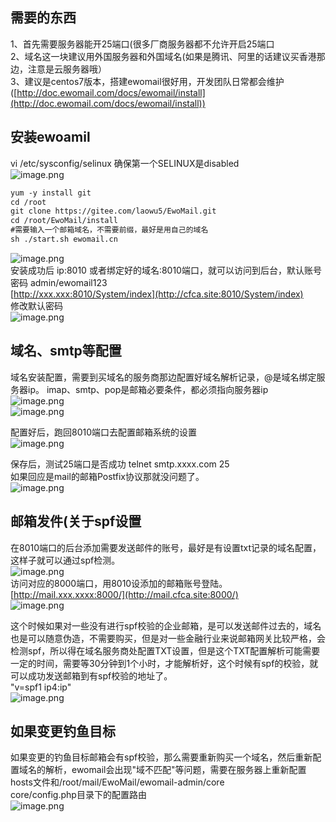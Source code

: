 <a name="BfbLg"></a>
## 需要的东西
1、首先需要服务器能开25端口(很多厂商服务器都不允许开启25端口<br />2、域名这一块建议用外国服务器和外国域名(如果是腾讯、阿里的话建议买香港那边，注意是云服务器哦）<br />3、建议是centos7版本，搭建ewomail很好用，开发团队日常都会维护([http://doc.ewomail.com/docs/ewomail/install](http://doc.ewomail.com/docs/ewomail/install))

<a name="d9KHO"></a>
## 安装ewoamil
vi /etc/sysconfig/selinux 确保第一个SELINUX是disabled<br />![image.png](https://cdn.nlark.com/yuque/0/2022/png/1345801/1654094297700-b0014bf0-9778-4868-a017-92b75a3deeff.png#clientId=ub144a563-d3fc-4&from=paste&height=231&id=ue73d0c9b&originHeight=252&originWidth=677&originalType=binary&ratio=1&rotation=0&showTitle=false&size=21432&status=done&style=none&taskId=uf1f29c5d-6ed7-44d7-b411-b17d22fe903&title=&width=621.6000366210938)

```html
yum -y install git
cd /root
git clone https://gitee.com/laowu5/EwoMail.git
cd /root/EwoMail/install
#需要输入一个邮箱域名，不需要前缀，最好是用自己的域名
sh ./start.sh ewomail.cn
```

![image.png](https://cdn.nlark.com/yuque/0/2022/png/1345801/1654243071120-0ad50e97-6bab-4f6d-9301-5526019574f5.png#clientId=u9ce123ee-6914-4&from=paste&height=249&id=uea5726ec&originHeight=234&originWidth=610&originalType=binary&ratio=1&rotation=0&showTitle=false&size=16975&status=done&style=none&taskId=u177672b6-0b65-432b-b9f7-87a0a313195&title=&width=649)<br />安装成功后 ip:8010 或者绑定好的域名:8010端口，就可以访问到后台，默认账号密码   admin/ewomail123  <br />[http://xxx.xxx:8010/System/index](http://cfca.site:8010/System/index)<br />修改默认密码<br />![image.png](https://cdn.nlark.com/yuque/0/2022/png/1345801/1654245362026-662bd811-778d-453a-9996-ce6e358193df.png#clientId=u9ce123ee-6914-4&from=paste&height=566&id=u8ead7a13&originHeight=707&originWidth=1920&originalType=binary&ratio=1&rotation=0&showTitle=false&size=86743&status=done&style=none&taskId=ubae8c465-64fb-4c41-a9fa-6614657b181&title=&width=1536)

<a name="Wu6SY"></a>
## 域名、smtp等配置
域名安装配置，需要到买域名的服务商那边配置好域名解析记录，@是域名绑定服务器ip。 imap、smtp、pop是邮箱必要条件，都必须指向服务器ip<br />![image.png](https://cdn.nlark.com/yuque/0/2022/png/1345801/1654246038597-cf0f848e-6746-43c8-8913-6e7b725cbb83.png#clientId=u60801dd5-2681-4&from=paste&height=268&id=udaf33d1e&originHeight=672&originWidth=1353&originalType=binary&ratio=1&rotation=0&showTitle=false&size=63931&status=done&style=none&taskId=u956516a2-378a-4e2b-8760-4e32f6c9feb&title=&width=539.6000366210938)<br />![image.png](https://cdn.nlark.com/yuque/0/2022/png/1345801/1654265014063-808d31c1-c42c-4c11-8efd-e1595da6712a.png#clientId=u511a1a41-3264-4&from=paste&height=66&id=u3269ee02&originHeight=82&originWidth=931&originalType=binary&ratio=1&rotation=0&showTitle=false&size=4054&status=done&style=none&taskId=u48fb4c2b-f975-4fd9-80c8-2c9cf5947ea&title=&width=744.8)

配置好后，跑回8010端口去配置邮箱系统的设置<br />![image.png](https://cdn.nlark.com/yuque/0/2022/png/1345801/1654265237970-4423e1c0-b40a-4c1b-b408-17471c01c90d.png#clientId=u79393fc6-3a75-4&from=paste&height=490&id=uc8576ac0&originHeight=613&originWidth=1264&originalType=binary&ratio=1&rotation=0&showTitle=false&size=105912&status=done&style=none&taskId=ue7c77efd-35dd-4df2-9181-c6819303099&title=&width=1011.2)

保存后，测试25端口是否成功  telnet smtp.xxxx.com 25<br />如果回应是mail的邮箱Postfix协议那就没问题了。<br />![image.png](https://cdn.nlark.com/yuque/0/2022/png/1345801/1654246456499-c419b847-92ce-4f37-b4b1-295eddc30fcc.png#clientId=u60801dd5-2681-4&from=paste&height=145&id=ue231c8bc&originHeight=125&originWidth=368&originalType=binary&ratio=1&rotation=0&showTitle=false&size=8070&status=done&style=none&taskId=u229ec769-9c0a-4ba7-b94f-03de913e0bb&title=&width=426.3999938964844)

<a name="ok5Rg"></a>
## 邮箱发件(关于spf设置
在8010端口的后台添加需要发送邮件的账号，最好是有设置txt记录的域名配置，这样子就可以通过spf检测。<br />![image.png](https://cdn.nlark.com/yuque/0/2022/png/1345801/1654246782447-4a5df450-ed29-4890-aae4-380f78bbb0a0.png#clientId=u60801dd5-2681-4&from=paste&height=452&id=u5148bba1&originHeight=565&originWidth=1083&originalType=binary&ratio=1&rotation=0&showTitle=false&size=52349&status=done&style=none&taskId=ua5bfb262-a7a6-4ec7-be3c-4dc520d94e9&title=&width=866.4)<br />访问对应的8000端口，用8010设添加的邮箱账号登陆。<br />[http://mail.xxx.xxxx:8000/](http://mail.cfca.site:8000/)<br />![image.png](https://cdn.nlark.com/yuque/0/2022/png/1345801/1654247017291-8cfefc2d-996c-42f1-aa4d-5ea375bbc165.png#clientId=u60801dd5-2681-4&from=paste&height=189&id=u1eb752eb&originHeight=623&originWidth=1920&originalType=binary&ratio=1&rotation=0&showTitle=false&size=164336&status=done&style=none&taskId=u3b74b7f3-9948-401d-839a-2b4ed5c2db3&title=&width=582.6000366210938)

这个时候如果对一些没有进行spf校验的企业邮箱，是可以发送邮件过去的，域名也是可以随意伪造，不需要购买，但是对一些金融行业来说邮箱网关比较严格，会检测spf，所以得在域名服务商处配置TXT设置，但是这个TXT配置解析可能需要一定的时间，需要等30分钟到1个小时，才能解析好，这个时候有spf的校验，就可以成功发送邮箱到有spf校验的地址了。<br />"v=spf1 ip4:ip"<br />![image.png](https://cdn.nlark.com/yuque/0/2022/png/1345801/1654264975861-df8311da-2138-4f44-9127-90cf2d9f1d83.png#clientId=u511a1a41-3264-4&from=paste&height=78&id=uf56a122a&originHeight=98&originWidth=924&originalType=binary&ratio=1&rotation=0&showTitle=false&size=3613&status=done&style=none&taskId=u9de3114b-8d2e-4857-a0e8-95fe55b517e&title=&width=739.2)

<a name="jfY6S"></a>
## 如果变更钓鱼目标
如果变更的钓鱼目标邮箱会有spf校验，那么需要重新购买一个域名，然后重新配置域名的解析，ewomail会出现"域不匹配"等问题，需要在服务器上重新配置hosts文件和/root/mail/EwoMail/ewomail-admin/core<br />core/config.php目录下的配置路由<br />![image.png](https://cdn.nlark.com/yuque/0/2022/png/1345801/1654265763535-6a682092-3803-4f72-b211-dde2d8aa39d7.png#clientId=u2b6cc8f5-5690-4&from=paste&height=383&id=u6a26eae7&originHeight=407&originWidth=612&originalType=binary&ratio=1&rotation=0&showTitle=false&size=44449&status=done&style=none&taskId=ub1a2dc8e-6828-4ce3-a9dc-ec79bc7a58c&title=&width=575.6000061035156)
